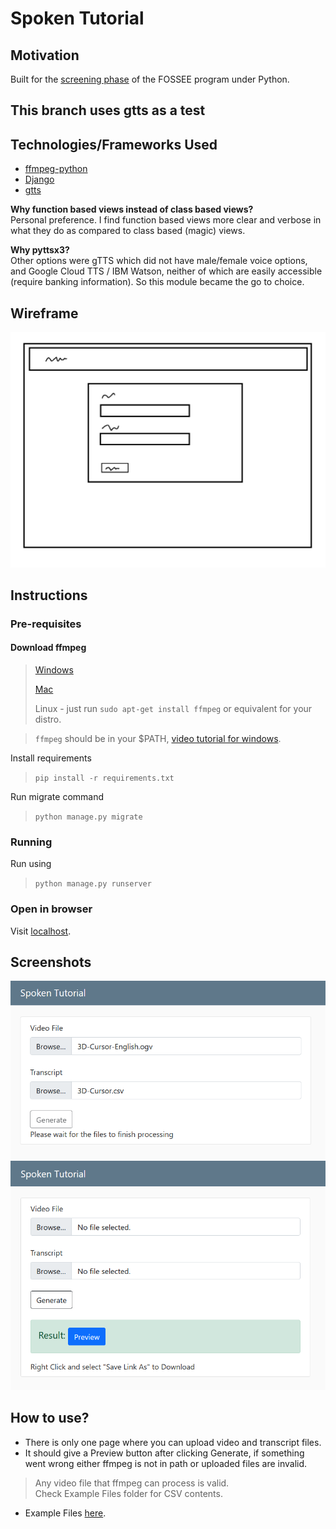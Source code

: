 # Spoken Tutorial

## Motivation

Built for the [screening phase](https://spoken-tutorial.org/stinternship2022/autogeneration/) of the FOSSEE program under Python.

## This branch uses gtts as a test

## Technologies/Frameworks Used

- [ffmpeg-python](https://kkroening.github.io/ffmpeg-python/)
- [Django](https://www.djangoproject.com/)
- [gtts](https://gtts.readthedocs.io/)

**Why function based views instead of class based views?**  
Personal preference. I find function based views more clear and verbose in what they do as compared to class based (magic) views.

**Why pyttsx3?**  
Other options were gTTS which did not have male/female voice options, and Google Cloud TTS / IBM Watson, neither of which are easily accessible (require banking information). So this module became the go to choice.

## Wireframe

![Wireframe](wireframe.png)

## Instructions

### Pre-requisites

#### Download ffmpeg

> [Windows](https://www.gyan.dev/ffmpeg/builds/ffmpeg-release-essentials.7z)
>
> [Mac](https://evermeet.cx/ffmpeg/ffmpeg-5.0.7z)
>
> Linux - just run `sudo apt-get install ffmpeg` or equivalent for your distro.

> `ffmpeg` should be in your $PATH, [video tutorial for windows](https://mega.nz/file/uQkiBZ7Z#A_pulEQLqvt98hANtbePO5g4nw2Wtoh0-f9Si1yJ-ss).

Install requirements

> `pip install -r requirements.txt`

Run migrate command

> `python manage.py migrate`

### Running

Run using

> `python manage.py runserver`

### Open in browser

Visit [localhost](http://localhost:8000).

## Screenshots

![ScreenShot1](ss1.PNG)
![ScreenShot2](ss2.PNG)

## How to use?

- There is only one page where you can upload video and transcript files.
- It should give a Preview button after clicking Generate, if something went wrong either ffmpeg is not in path or uploaded files are invalid.
> Any video file that ffmpeg can process is valid.  
> Check Example Files folder for CSV contents.
- Example Files [here](example_files).